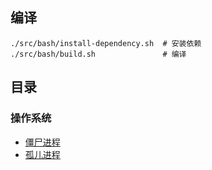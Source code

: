 
## 编译
```
./src/bash/install-dependency.sh  # 安装依赖
./src/bash/build.sh               # 编译
```

## 目录
### 操作系统

* [僵尸进程](./src/001/readme.md)
* [孤儿进程](./src/002/readme.md)

